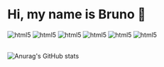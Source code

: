# Hi, my name is Bruno 👋

<div>
    <img src="https://camo.githubusercontent.com/b237bf3e0b497eedafe944a474a583afa826964444524fb37fceae9cb64c89e0/68747470733a2f2f696d672e736869656c64732e696f2f62616467652f2d4e6f64652e6a732d3030303030302e7376673f267374796c653d666f722d7468652d6261646765266c6f676f3d6e6f64652e6a73"
        align="center" alt="html5">
    <img src="https://camo.githubusercontent.com/0ea021110e1446e16c241b1d3a5c87ded0ff2e26d9c90ff002a4f8fc0a8731b6/68747470733a2f2f696d672e736869656c64732e696f2f62616467652f2d4a6176615363726970742d3030303030303f7374796c653d666f722d7468652d6261646765266c6f676f3d6a617661736372697074"
        align="center" alt="html5">
    <img src="https://camo.githubusercontent.com/ccdb0125f151a6ce37f253031ea3d7c657d4143cce9723a3d94363cac48ad328/68747470733a2f2f696d672e736869656c64732e696f2f62616467652f46697265626173652d3030303030302e7376673f267374796c653d666f722d7468652d6261646765266c6f676f3d6669726562617365266c6f676f436f6c6f723d6f72616e6765"
        align="center" alt="html5">
    <img src="https://camo.githubusercontent.com/cc226a77c965f00b7d17b7449e120148e182d8b9f013cc3c96c50490bd4438de/68747470733a2f2f696d672e736869656c64732e696f2f62616467652f2d507974686f6e2d3030303030303f7374796c653d666f722d7468652d6261646765266c6f676f3d707974686f6e"
        align="center" alt="html5">
    <img src="https://camo.githubusercontent.com/dfe4477f221b19f28b286c09b5e776f09c33c5ec8747cebe97566637d76e9789/68747470733a2f2f696d672e736869656c64732e696f2f62616467652f2d48544d4c2d3030303030303f7374796c653d666f722d7468652d6261646765266c6f676f3d48544d4c35"
        align="center" alt="html5">
    <img src="https://camo.githubusercontent.com/9ef72e500ba94b7220fe187ebc86fc168f44c7a63916fba7f453f2ddddbc8777/68747470733a2f2f696d672e736869656c64732e696f2f62616467652f2d4353532d3030303030303f7374796c653d666f722d7468652d6261646765266c6f676f3d43535333266c6f676f436f6c6f723d333739396436"
        align="center" alt="html5">
</div>
<br>

![Anurag's GitHub stats](https://github-readme-stats.vercel.app/api?username=semidea&show_icons=true&theme=dracula)
